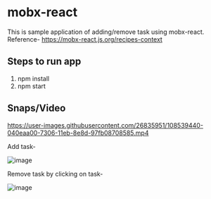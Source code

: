 # mobx-react
This is sample application of adding/remove task using mobx-react.
Reference- https://mobx-react.js.org/recipes-context

## Steps to run app
1. npm install
2. npm start

## Snaps/Video

https://user-images.githubusercontent.com/26835951/108539440-040eaa00-7306-11eb-8e8d-97fb08708585.mp4

Add task-

![image](https://user-images.githubusercontent.com/26835951/108538384-bf364380-7304-11eb-94ee-2ca5f4dc9dcd.png)

Remove task by clicking on task-

![image](https://user-images.githubusercontent.com/26835951/108538468-d5440400-7304-11eb-8f3b-22f4947caeb2.png)
